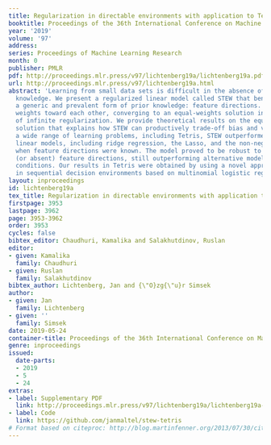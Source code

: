 ```yaml
---
title: Regularization in directable environments with application to Tetris
booktitle: Proceedings of the 36th International Conference on Machine Learning
year: '2019'
volume: '97'
address: 
series: Proceedings of Machine Learning Research
month: 0
publisher: PMLR
pdf: http://proceedings.mlr.press/v97/lichtenberg19a/lichtenberg19a.pdf
url: http://proceedings.mlr.press/v97/lichtenberg19a.html
abstract: 'Learning from small data sets is difficult in the absence of specific domain
  knowledge. We present a regularized linear model called STEW that benefits from
  a generic and prevalent form of prior knowledge: feature directions. STEW shrinks
  weights toward each other, converging to an equal-weights solution in the limit
  of infinite regularization. We provide theoretical results on the equal-weights
  solution that explains how STEW can productively trade-off bias and variance. Across
  a wide range of learning problems, including Tetris, STEW outperformed existing
  linear models, including ridge regression, the Lasso, and the non-negative Lasso,
  when feature directions were known. The model proved to be robust to unreliable
  (or absent) feature directions, still outperforming alternative models under diverse
  conditions. Our results in Tetris were obtained by using a novel approach to learning
  in sequential decision environments based on multinomial logistic regression.'
layout: inproceedings
id: lichtenberg19a
tex_title: Regularization in directable environments with application to Tetris
firstpage: 3953
lastpage: 3962
page: 3953-3962
order: 3953
cycles: false
bibtex_editor: Chaudhuri, Kamalika and Salakhutdinov, Ruslan
editor:
- given: Kamalika
  family: Chaudhuri
- given: Ruslan
  family: Salakhutdinov
bibtex_author: Lichtenberg, Jan and {\"O}zg{\"u}r Simsek
author:
- given: Jan
  family: Lichtenberg
- given: ''
  family: Simsek
date: 2019-05-24
container-title: Proceedings of the 36th International Conference on Machine Learning
genre: inproceedings
issued:
  date-parts:
  - 2019
  - 5
  - 24
extras:
- label: Supplementary PDF
  link: http://proceedings.mlr.press/v97/lichtenberg19a/lichtenberg19a-supp.pdf
- label: Code
  link: https://github.com/janmaltel/stew-tetris
# Format based on citeproc: http://blog.martinfenner.org/2013/07/30/citeproc-yaml-for-bibliographies/
---
```

